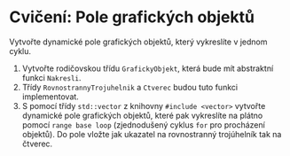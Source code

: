 # Cvičení: Pole grafických objektů

Vytvořte dynamické pole grafických objektů, který vykreslíte v jednom cyklu.

1) Vytvořte rodičovskou třídu `GrafickyObjekt`, která bude mít abstraktní funkci `Nakresli`.
2) Třídy `RovnostrannyTrojuhelnik` a `Ctverec` budou tuto funkci implementovat.
3) S pomocí třídy `std::vector` z knihovny `#include <vector>` vytvořte dynamické pole grafických objektů, které pak vykreslíte na plátno pomocí `range base loop` (zjednodušený cyklus `for` pro procházení objektů). Do pole vložte jak ukazatel na rovnostranný trojúhelník tak na čtverec.
